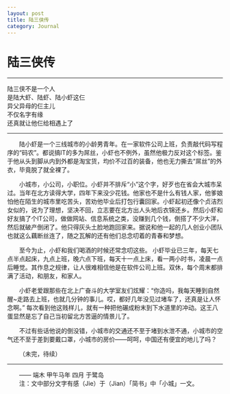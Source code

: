 ```yaml
---
layout: post  
title: 陆三侠传  
category: Journal  
---
```

# 陆三侠传
- - -
陆三侠不是一个人  
是陆大虾、陆虾、陆小虾这仨  
异父异母的仨主儿  
不仅名字有缘  
还真就让他仨给相遇上了
- - -
&emsp;&emsp;陆小虾是一个三线城市的小龄男青年。在一家软件公司上班，负责敲代码写程序的“码农”。都说搞IT的多为屌丝，小虾也不例外，虽然他极力反对这个标签。鉴于他从头到脚从内到外都是淘宝货，均价不过百的装备，他也无力撕去“屌丝”的外衣，毕竟脱了就全裸了。  

&emsp;&emsp;小城市，小公司，小职位。小虾并不排斥“小”这个字，好歹也在省会大城市呆过。当年在北方读得大学，四年下来没少花钱。他家也不是什么有钱人家，他爹娘怕他在陌生的城市里吃苦头，苦劝他毕业后打包行囊回家。小虾起初还像个贞洁烈女似的，说为了理想，坚决不回，立志要在北方出人头地后衣锦还乡。然后小虾和好友搞了个IT公司，做做网站、信息系统之类，没赚到几个钱，倒搭了不少大洋，然后就破产倒闭了。他只得灰头土脸地跑回家来。据说和他一起的几人创业小团队也就这么藕断丝连了，随之瓦解的还有他们总念叨着的青春和梦想。  

&emsp;&emsp;至今为止，小虾和我们喝酒的时候还常念叨这些。 小虾毕业已三年，每天七点半点起床，九点上班，晚六点下班，每天十一点上床，看一两小时书，凌晨一点后睡觉。其作息之规律，让人很难相信他是在软件公司上班。双休，每个周末都排满了活动，和朋友，和家人。
  
&emsp;&emsp;小虾老爱跟那些在北上广奋斗的大学室友们炫耀：“你造吗，我每天睡到自然醒~走路去上班，也就几分钟的事儿。哎，都好几年没见过堵车了，还真是让人怀念啊。” 每次看到他这贱样儿，就有一种把他碾成粉末到下水道里的冲动。这王八蛋显然是忘了自己当初留北方苦逼的情景儿了。 
 
&emsp;&emsp;不过有些话他说的倒没错，小城市的交通还不至于堵到水泄不通，小城市的空气还不至于差到要戴口罩，小城市的房价——呵呵，中国还有便宜的地儿了吗？  

&emsp;&emsp;（未完，待续）
- - -
&emsp;&emsp;—— 端木  甲午马年  四月 于鹭岛  
&emsp;&emsp;注：文中部分文字有感（Jie）于（Jian）「简书」中「小城」一文。  
 